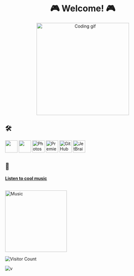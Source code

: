 <h1 align="center">🎮 Welcome! 🎮</h1>

<p align="center">
  <img src="https://github.com/user-attachments/assets/74b164f1-5ae0-4913-a7ad-553b359441b2" width="300" alt="Coding gif">
</p>


## 🛠️

<p align="left">

  <img src="https://cdn.jsdelivr.net/gh/devicons/devicon/icons/git/git-original.svg" width="40" height="40"/>
  <img src="https://cdn.jsdelivr.net/gh/devicons/devicon/icons/vscode/vscode-original.svg" width="40" height="40"/>
  <img src="https://cdn.jsdelivr.net/gh/devicons/devicon/icons/photoshop/photoshop-plain.svg" width="40" height="40" alt="Photoshop"/>
  <img src="https://cdn.jsdelivr.net/gh/devicons/devicon/icons/premierepro/premierepro-original.svg" width="40" height="40" alt="Premiere Pro"/>
  <img src="https://cdn.jsdelivr.net/gh/devicons/devicon/icons/github/github-original.svg" width="40" height="40" alt="GitHub"/>
  <img src="https://cdn.jsdelivr.net/gh/devicons/devicon/icons/jetbrains/jetbrains-original.svg" width="40" height="40" alt="JetBrains IDEs"/>

## 🎵
<td align="center">
<a href="https://open.spotify.com/playlist/0yyQzAEVglyYicaDFaTzUZ?si=05f9ec4c37334d78">
<strong>Listen to cool music</strong>
<br />
<br />
<p>
<img height="200" alt="Music" src="https://github.com/user-attachments/assets/62eb671c-704a-44f7-8524-1262699b550e"> 
</a>
</p>

![Visitor Count](https://profile-counter.glitch.me/danizzi/count.svg)

![v](https://visitor-badge.glitch.me/badge?page_id=danizzi.repo.id&left_color=purple&right_color=purple)